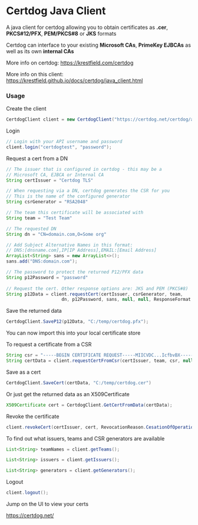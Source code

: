 # Certdog Java Client


A java client for certdog allowing you to obtain certificates as **.cer**, **PKCS#12/PFX**, **PEM/PKCS#8** or **JKS** formats  

Certdog can interface to your existing **Microsoft CAs**, **PrimeKey EJBCAs** as well as its own **internal CAs**  



More info on certdog: <https://krestfield.com/certdog>

More info on this client: <https://krestfield.github.io/docs/certdog/java_client.html>  



### Usage

Create the client

```java
CertdogClient client = new CertdogClient("https://certdog.net/certdog/api");
```



Login

```java
// Login with your API username and password
client.login("certdogtest", "password");
```



Request a cert from a DN

```java
// The issuer that is configured in certdog - this may be a 
// Microsoft CA, EJBCA or Internal CA
String certIssuer = "Certdog TLS"

// When requesting via a DN, certdog generates the CSR for you
// This is the name of the configured generator    
String csrGenerator = "RSA2048"    

// The team this certificate will be associated with    
String team = "Test Team"     

// The requested DN    
String dn = "CN=domain.com,O=Some org"

// Add Subject Alternative Names in this format:
// DNS:[dnsname.com],IP[IP Address],EMAIL:[Email Address]
ArrayList<String> sans = new ArrayList<>();
sans.add("DNS:domain.com");

// The password to protect the returned P12/PFX data
String p12Password = "password"
    
// Request the cert. Other response options are: JKS and PEM (PKCS#8)
String p12Data = client.requestCert(certIssuer, csrGenerator, team,
                     dn, p12Password, sans, null, null, ResponseFormat.PKCS12);
```



Save the returned data

```java
CertdogClient.SaveP12(p12Data, "C:/temp/certdog.pfx");
```

You can now import this into your local certificate store



To request a certificate from a CSR

```java
String csr = "-----BEGIN CERTIFICATE REQUEST-----MIICVDC...IcfbvBX-----END CERTIFICATE REQUEST-----";
String certData = client.requestCertFromCsr(certIssuer, team, csr, null, null);
```



Save as a cert

```java
CertdogClient.SaveCert(certData, "C:/temp/certdog.cer")
```



Or just get the returned data as an X509Certificate

```java
X509Certificate cert = CertdogClient.GetCertFromData(certData);
```



Revoke the certificate

```java
client.revokeCert(certIssuer, cert, RevocationReason.CesationOfOperation);
```



To find out what issuers, teams and CSR generators are available

```java
List<String> teamNames = client.getTeams();

List<String> issuers = client.getIssuers();

List<String> generators = client.getGenerators();
```



Logout

```java
client.logout();
```



Jump on the UI to view your certs

<https://certdog.net/>



